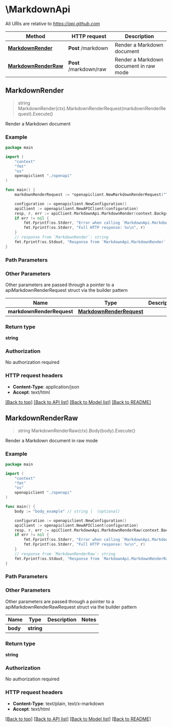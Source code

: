# \MarkdownApi

All URIs are relative to *https://api.github.com*

Method | HTTP request | Description
------------- | ------------- | -------------
[**MarkdownRender**](MarkdownApi.md#MarkdownRender) | **Post** /markdown | Render a Markdown document
[**MarkdownRenderRaw**](MarkdownApi.md#MarkdownRenderRaw) | **Post** /markdown/raw | Render a Markdown document in raw mode



## MarkdownRender

> string MarkdownRender(ctx).MarkdownRenderRequest(markdownRenderRequest).Execute()

Render a Markdown document



### Example

```go
package main

import (
    "context"
    "fmt"
    "os"
    openapiclient "./openapi"
)

func main() {
    markdownRenderRequest := *openapiclient.NewMarkdownRenderRequest("Text_example") // MarkdownRenderRequest | 

    configuration := openapiclient.NewConfiguration()
    apiClient := openapiclient.NewAPIClient(configuration)
    resp, r, err := apiClient.MarkdownApi.MarkdownRender(context.Background()).MarkdownRenderRequest(markdownRenderRequest).Execute()
    if err != nil {
        fmt.Fprintf(os.Stderr, "Error when calling `MarkdownApi.MarkdownRender``: %v\n", err)
        fmt.Fprintf(os.Stderr, "Full HTTP response: %v\n", r)
    }
    // response from `MarkdownRender`: string
    fmt.Fprintf(os.Stdout, "Response from `MarkdownApi.MarkdownRender`: %v\n", resp)
}
```

### Path Parameters



### Other Parameters

Other parameters are passed through a pointer to a apiMarkdownRenderRequest struct via the builder pattern


Name | Type | Description  | Notes
------------- | ------------- | ------------- | -------------
 **markdownRenderRequest** | [**MarkdownRenderRequest**](MarkdownRenderRequest.md) |  | 

### Return type

**string**

### Authorization

No authorization required

### HTTP request headers

- **Content-Type**: application/json
- **Accept**: text/html

[[Back to top]](#) [[Back to API list]](../README.md#documentation-for-api-endpoints)
[[Back to Model list]](../README.md#documentation-for-models)
[[Back to README]](../README.md)


## MarkdownRenderRaw

> string MarkdownRenderRaw(ctx).Body(body).Execute()

Render a Markdown document in raw mode



### Example

```go
package main

import (
    "context"
    "fmt"
    "os"
    openapiclient "./openapi"
)

func main() {
    body := "body_example" // string |  (optional)

    configuration := openapiclient.NewConfiguration()
    apiClient := openapiclient.NewAPIClient(configuration)
    resp, r, err := apiClient.MarkdownApi.MarkdownRenderRaw(context.Background()).Body(body).Execute()
    if err != nil {
        fmt.Fprintf(os.Stderr, "Error when calling `MarkdownApi.MarkdownRenderRaw``: %v\n", err)
        fmt.Fprintf(os.Stderr, "Full HTTP response: %v\n", r)
    }
    // response from `MarkdownRenderRaw`: string
    fmt.Fprintf(os.Stdout, "Response from `MarkdownApi.MarkdownRenderRaw`: %v\n", resp)
}
```

### Path Parameters



### Other Parameters

Other parameters are passed through a pointer to a apiMarkdownRenderRawRequest struct via the builder pattern


Name | Type | Description  | Notes
------------- | ------------- | ------------- | -------------
 **body** | **string** |  | 

### Return type

**string**

### Authorization

No authorization required

### HTTP request headers

- **Content-Type**: text/plain, text/x-markdown
- **Accept**: text/html

[[Back to top]](#) [[Back to API list]](../README.md#documentation-for-api-endpoints)
[[Back to Model list]](../README.md#documentation-for-models)
[[Back to README]](../README.md)

